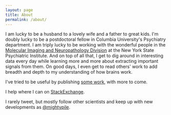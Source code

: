 ```yaml
---
layout: page
title: About
permalink: /about/
---
```


I am lucky to be a husband to a lovely wife and a father to great kids. I'm doubly lucky
to be a postdoctoral fellow in Columbia University's Psychiatry department.
I am triply lucky to be working with the wonderful people in the
[Molecular Imaging and Neuropathology Division](https://www.columbiapsychiatry.org/research/research-areas/molecular-imaging-and-neuropathology)
at the New York State Psychiatric Institute. And on top of all that, I get to 
dig around in interesting data every day while learning more and more about
extracting important signals from them. On good days, I even get to read others' work
to add breadth and depth to my understanding of how brains work.

I've tried to be useful by publishing [some work](https://scholar.google.com/citations?user=Z31g-XQAAAAJ&hl=en),
with more to come.

I help where I can on [StackExchange](https://stackexchange.com/users/2195489/mightypile).

I rarely tweet, but mostly follow other scientists and keep up with new developments
as [@mightypile](https://twitter.com/mightypile).
